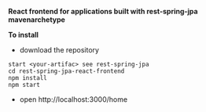****React frontend for applications built with rest-spring-jpa mavenarchetype****

**To install**
- download the repository
```
start <your-artifac> see rest-spring-jpa
cd rest-spring-jpa-react-frontend
npm install
npm start
```
- open http://localhost:3000/home